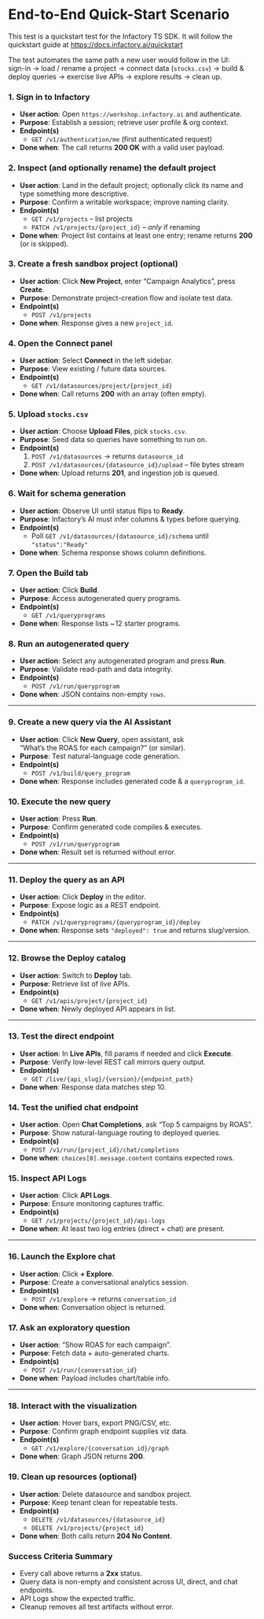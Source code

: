 # End-to-End Quick-Start Scenario

This test is a quickstart test for the Infactory TS SDK.
It will follow the quickstart guide at <https://docs.infactory.ai/quickstart>

The test automates the same path a new user would follow in the UI:  
sign-in → load / rename a project → connect data (`stocks.csv`) → build & deploy
queries → exercise live APIs → explore results → clean up.

### 1. Sign in to Infactory

- **User action**: Open `https://workshop.infactory.ai` and authenticate.  
- **Purpose**: Establish a session; retrieve user profile & org context.  
- **Endpoint(s)**  
  - `GET /v1/authentication/me` (first authenticated request)  
- **Done when**: The call returns **200 OK** with a valid user payload.

### 2. Inspect (and optionally rename) the default project

- **User action**: Land in the default project; optionally click its name and
  type something more descriptive.  
- **Purpose**: Confirm a writable workspace; improve naming clarity.  
- **Endpoint(s)**  
  - `GET /v1/projects` – list projects  
  - `PATCH /v1/projects/{project_id}` – _only_ if renaming  
- **Done when**: Project list contains at least one entry; rename
  returns **200** (or is skipped).

### 3. Create a fresh sandbox project (optional)

- **User action**: Click **New Project**, enter “Campaign Analytics”, press
  **Create**.  
- **Purpose**: Demonstrate project-creation flow and isolate test data.  
- **Endpoint(s)**  
  - `POST /v1/projects`  
- **Done when**: Response gives a new `project_id`.

### 4. Open the **Connect** panel

- **User action**: Select **Connect** in the left sidebar.  
- **Purpose**: View existing / future data sources.  
- **Endpoint(s)**  
  - `GET /v1/datasources/project/{project_id}`  
- **Done when**: Call returns **200** with an array (often empty).

### 5. Upload `stocks.csv`

- **User action**: Choose **Upload Files**, pick `stocks.csv`.  
- **Purpose**: Seed data so queries have something to run on.  
- **Endpoint(s)**  
  1. `POST /v1/datasources` → returns `datasource_id`  
  2. `POST /v1/datasources/{datasource_id}/upload` – file bytes stream  
- **Done when**: Upload returns **201**, and ingestion job is queued.

### 6. Wait for schema generation

- **User action**: Observe UI until status flips to **Ready**.  
- **Purpose**: Infactory’s AI must infer columns & types before querying.  
- **Endpoint(s)**  
  - Poll `GET /v1/datasources/{datasource_id}/schema` until `"status":"Ready"`  
- **Done when**: Schema response shows column definitions.

### 7. Open the **Build** tab

- **User action**: Click **Build**.  
- **Purpose**: Access autogenerated query programs.  
- **Endpoint(s)**  
  - `GET /v1/queryprograms`  
- **Done when**: Response lists ~ 12 starter programs.

### 8. Run an autogenerated query

- **User action**: Select any autogenerated program and press **Run**.  
- **Purpose**: Validate read-path and data integrity.  
- **Endpoint(s)**  
  - `POST /v1/run/queryprogram`  
- **Done when**: JSON contains non-empty `rows`.

---

### 9. Create a new query via the AI Assistant

- **User action**: Click **New Query**, open assistant, ask  
  “What’s the ROAS for each campaign?” (or similar).  
- **Purpose**: Test natural-language code generation.  
- **Endpoint(s)**  
  - `POST /v1/build/query_program`  
- **Done when**: Response includes generated code & a `queryprogram_id`.

### 10. Execute the new query

- **User action**: Press **Run**.  
- **Purpose**: Confirm generated code compiles & executes.  
- **Endpoint(s)**  
  - `POST /v1/run/queryprogram`  
- **Done when**: Result set is returned without error.

---

### 11. Deploy the query as an API

- **User action**: Click **Deploy** in the editor.  
- **Purpose**: Expose logic as a REST endpoint.  
- **Endpoint(s)**  
  - `PATCH /v1/queryprograms/{queryprogram_id}/deploy`  
- **Done when**: Response sets `"deployed": true` and returns slug/version.

---

### 12. Browse the **Deploy** catalog

- **User action**: Switch to **Deploy** tab.  
- **Purpose**: Retrieve list of live APIs.  
- **Endpoint(s)**  
  - `GET /v1/apis/project/{project_id}`  
- **Done when**: Newly deployed API appears in list.

---

### 13. Test the direct endpoint

- **User action**: In **Live APIs**, fill params if needed and click **Execute**.  
- **Purpose**: Verify low-level REST call mirrors query output.  
- **Endpoint(s)**  
  - `GET /live/{api_slug}/{version}/{endpoint_path}`  
- **Done when**: Response data matches step 10.

### 14. Test the unified chat endpoint

- **User action**: Open **Chat Completions**, ask “Top 5 campaigns by ROAS”.  
- **Purpose**: Show natural-language routing to deployed queries.  
- **Endpoint(s)**  
  - `POST /v1/run/{project_id}/chat/completions`  
- **Done when**: `choices[0].message.content` contains expected rows.

### 15. Inspect API Logs

- **User action**: Click **API Logs**.  
- **Purpose**: Ensure monitoring captures traffic.  
- **Endpoint(s)**  
  - `GET /v1/projects/{project_id}/api-logs`  
- **Done when**: At least two log entries (direct + chat) are present.

---

### 16. Launch the **Explore** chat

- **User action**: Click **+ Explore**.  
- **Purpose**: Create a conversational analytics session.  
- **Endpoint(s)**  
  - `POST /v1/explore` → returns `conversation_id`  
- **Done when**: Conversation object is returned.

### 17. Ask an exploratory question

- **User action**: “Show ROAS for each campaign”.  
- **Purpose**: Fetch data + auto-generated charts.  
- **Endpoint(s)**  
  - `POST /v1/run/{conversation_id}`  
- **Done when**: Payload includes chart/table info.

---

### 18. Interact with the visualization

- **User action**: Hover bars, export PNG/CSV, etc.  
- **Purpose**: Confirm graph endpoint supplies viz data.  
- **Endpoint(s)**  
  - `GET /v1/explore/{conversation_id}/graph`  
- **Done when**: Graph JSON returns **200**.

### 19. Clean up resources (optional)

- **User action**: Delete datasource and sandbox project.  
- **Purpose**: Keep tenant clean for repeatable tests.  
- **Endpoint(s)**  
  - `DELETE /v1/datasources/{datasource_id}`  
  - `DELETE /v1/projects/{project_id}`  
- **Done when**: Both calls return **204 No Content**.

### Success Criteria Summary

- Every call above returns a **2xx** status.  
- Query data is non-empty and consistent across UI, direct, and chat endpoints.  
- API Logs show the expected traffic.  
- Cleanup removes all test artifacts without error.

